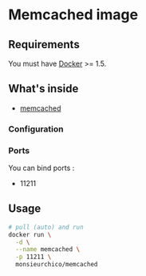 # Memcached image

## Requirements

You must have [Docker](https://www.docker.com/) >= 1.5.

## What's inside

* [memcached](http://memcached.org/)

### Configuration

### Ports

You can bind ports :

* 11211

## Usage

```bash
# pull (auto) and run
docker run \
  -d \
  --name memcached \
  -p 11211 \
  monsieurchico/memcached
```